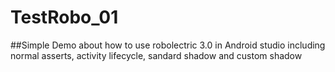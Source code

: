 # TestRobo_01
##Simple Demo about how to use robolectric 3.0 in Android studio
including normal asserts, activity lifecycle, sandard shadow and custom shadow
